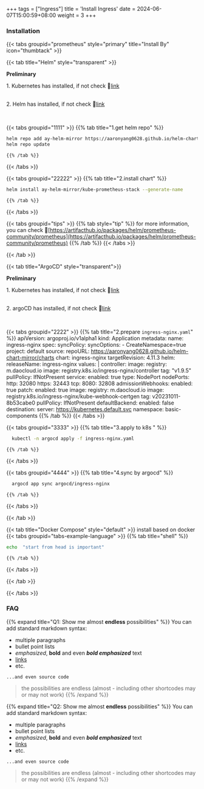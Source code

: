+++
tags = ["Ingress"]
title = 'Install Ingress'
date = 2024-06-07T15:00:59+08:00
weight = 3
+++


### Installation

{{< tabs groupid="prometheus" style="primary" title="Install By" icon="thumbtack" >}}

{{< tab title="Helm" style="transparent" >}}
  <p> <b>Preliminary </b></p>
  1. Kubernetes has installed, if not check 🔗<a href="/docs/argo/argo-cd/install_argocd/index.html" target="_blank">link</a> </p></br>
  2. Helm has installed, if not check 🔗<a href="/docs/argo/argo-cd/install_argocd/index.html" target="_blank">link</a> </p></br>

  {{< tabs groupid="1111" >}}
    {{% tab title="1.get helm repo" %}}
  ```bash
  helm repo add ay-helm-mirror https://aaronyang0628.github.io/helm-chart-mirror/charts
  helm repo update
  ```
    {{% /tab %}}
  {{< /tabs >}}

  {{< tabs groupid="22222" >}}
    {{% tab title="2.install chart" %}}
  ```bash
  helm install ay-helm-mirror/kube-prometheus-stack --generate-name
  ```
    {{% /tab %}}
  {{< /tabs >}}

  {{< tabs groupid="tips" >}}
    {{% tab style="tip" %}}
  for more information, you can check 🔗[https://artifacthub.io/packages/helm/prometheus-community/prometheus](https://artifacthub.io/packages/helm/prometheus-community/prometheus)
    {{% /tab %}}
  {{< /tabs >}}

{{< /tab >}}

{{< tab title="ArgoCD" style="transparent">}}
  <p> <b>Preliminary </b></p>
  1. Kubernetes has installed, if not check 🔗<a href="/docs/argo/argo-cd/install_argocd/index.html" target="_blank">link</a> </p></br>
  2. argoCD has installed, if not check 🔗<a href="/docs/argo/argo-cd/install_argocd/index.html" target="_blank">link</a> </p></br>

  {{< tabs groupid="2222" >}}
    {{% tab title="2.prepare `ingress-nginx.yaml`" %}}
    apiVersion: argoproj.io/v1alpha1
    kind: Application
    metadata:
      name: ingress-nginx
    spec:
      syncPolicy:
        syncOptions:
        - CreateNamespace=true
      project: default
      source:
        repoURL: https://aaronyang0628.github.io/helm-chart-mirror/charts
        chart: ingress-nginx
        targetRevision: 4.11.3
        helm:
          releaseName: ingress-nginx
          values: |
            controller:
              image:
                registry: m.daocloud.io
                image: registry.k8s.io/ingress-nginx/controller
                tag: "v1.9.5"
                pullPolicy: IfNotPresent
              service:
                enabled: true
                type: NodePort
                nodePorts:
                  http: 32080
                  https: 32443
                  tcp:
                    8080: 32808
              admissionWebhooks:
                enabled: true
                patch:
                  enabled: true
                  image:
                    registry: m.daocloud.io
                    image: registry.k8s.io/ingress-nginx/kube-webhook-certgen
                    tag: v20231011-8b53cabe0
                    pullPolicy: IfNotPresent
            defaultBackend:
              enabled: false
      destination:
        server: https://kubernetes.default.svc
        namespace: basic-components
    {{% /tab %}}
  {{< /tabs >}}


  {{< tabs groupid="3333" >}}
    {{% tab title="3.apply to k8s " %}}
  ```bash
    kubectl -n argocd apply -f ingress-nginx.yaml
  ```
    {{% /tab %}}
  {{< /tabs >}}

  {{< tabs groupid="4444" >}}
    {{% tab title="4.sync by argocd" %}}
  ```bash
    argocd app sync argocd/ingress-nginx
  ```
    {{% /tab %}}
  {{< /tabs >}}


{{< /tab >}}


{{< tab title="Docker Compose" style="default" >}}
  install based on docker
  {{< tabs groupid="tabs-example-language" >}}
    {{% tab title="shell" %}}
  ```bash
  echo  "start from head is important"
  ```
    {{% /tab %}}
  {{< /tabs >}}

{{< /tab >}}

{{< /tabs >}}



### FAQ

{{% expand title="Q1: Show me almost **endless** possibilities" %}}
You can add standard markdown syntax:

- multiple paragraphs
- bullet point lists
- _emphasized_, **bold** and even **_bold emphasized_** text
- [links](https://example.com)
- etc.

```plaintext
...and even source code
```

> the possibilities are endless (almost - including other shortcodes may or may not work)
{{% /expand %}}


{{% expand title="Q2: Show me almost **endless** possibilities" %}}
You can add standard markdown syntax:

- multiple paragraphs
- bullet point lists
- _emphasized_, **bold** and even **_bold emphasized_** text
- [links](https://example.com)
- etc.

```plaintext
...and even source code
```

> the possibilities are endless (almost - including other shortcodes may or may not work)
{{% /expand %}}